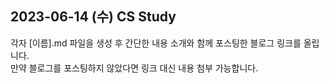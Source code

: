 ## 2023-06-14 (수) CS Study

각자 [이름].md 파일을 생성 후 간단한 내용 소개와 함께 포스팅한 블로그 링크를 올립니다. 
<br>
만약 블로그를 포스팅하지 않았다면 링크 대신 내용 첨부 가능합니다.